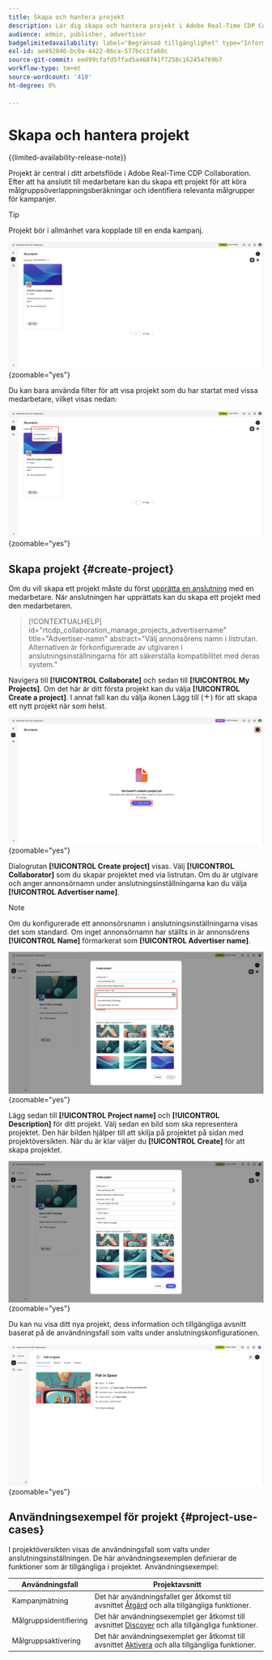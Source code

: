```yaml
---
title: Skapa och hantera projekt
description: Lär dig skapa och hantera projekt i Adobe Real-Time CDP Collaboration
audience: admin, publisher, advertiser
badgelimitedavailability: label="Begränsad tillgänglighet" type="Informative" url="https://helpx.adobe.com/legal/product-descriptions/real-time-customer-data-platform-collaboration.html newtab=true"
exl-id: ae492846-bc0a-4422-86ca-577bcc1fa60c
source-git-commit: eed99cfafd5ffad5a468741f7258c162454769b7
workflow-type: tm+mt
source-wordcount: '410'
ht-degree: 0%

---
```


# Skapa och hantera projekt

{{limited-availability-release-note}}

Projekt är central i ditt arbetsflöde i Adobe Real-Time CDP Collaboration. Efter att ha anslutit till medarbetare kan du skapa ett projekt för att köra målgruppsöverlappningsberäkningar och identifiera relevanta målgrupper för kampanjer.

>[!TIP]
>
>Projekt bör i allmänhet vara kopplade till en enda kampanj.

![Kontrollpanelen Samarbeta visar alla aktuella projekt.](/help/assets/collaborate/manage-view-projects/projects-overview-page.png){zoomable="yes"}

Du kan bara använda filter för att visa projekt som du har startat med vissa medarbetare, vilket visas nedan:

![Filtrerad vy över projekt med en medarbetare.](/help/assets/collaborate/manage-view-projects/filtered-project-view.png){zoomable="yes"}

## Skapa projekt {#create-project}

Om du vill skapa ett projekt måste du först [upprätta en anslutning](/help/guide/connect/establishing-connections.md) med en medarbetare. När anslutningen har upprättats kan du skapa ett projekt med den medarbetaren.

>[!CONTEXTUALHELP]
>id="rtcdp_collaboration_manage_projects_advertisername"
>title="Advertiser-namn"
>abstract="Välj annonsörens namn i listrutan. Alternativen är förkonfigurerade av utgivaren i anslutningsinställningarna för att säkerställa kompatibilitet med deras system."

Navigera till **[!UICONTROL Collaborate]** och sedan till **[!UICONTROL My Projects]**. Om det här är ditt första projekt kan du välja **[!UICONTROL Create a project]**. I annat fall kan du välja ikonen Lägg till (![ikonen Lägg till).](/help/assets/icons/plus.png)) för att skapa ett nytt projekt när som helst.

![Välj plustecken eller Skapa ett projekt för att konfigurera ett nytt projekt.](/help/assets/collaborate/manage-view-projects/create-project.png){zoomable="yes"}

Dialogrutan **[!UICONTROL Create project]** visas. Välj **[!UICONTROL Collaborator]** som du skapar projektet med via listrutan. Om du är utgivare och anger annonsörnamn under anslutningsinställningarna kan du välja **[!UICONTROL Advertiser name]**.

>[!NOTE]
>
> Om du konfigurerade ett annonsörsnamn i anslutningsinställningarna visas det som standard. Om inget annonsörnamn har ställts in är annonsörens **[!UICONTROL Name]** förmarkerat som **[!UICONTROL Advertiser name]**.

![Skapa projektdialogruta med medarbetare markerad och annonsörens namn markerat.](/help/assets/collaborate/manage-view-projects/create-project-advertiser-names.png){zoomable="yes"}

Lägg sedan till **[!UICONTROL Project name]** och **[!UICONTROL Description]** för ditt projekt. Välj sedan en bild som ska representera projektet. Den här bilden hjälper till att skilja på projektet på sidan med projektöversikten. När du är klar väljer du **[!UICONTROL Create]** för att skapa projektet.

![Obligatoriska alternativ för att konfigurera ett nytt projekt](/help/assets/collaborate/manage-view-projects/create-project-required-info.png){zoomable="yes"}

Du kan nu visa ditt nya projekt, dess information och tillgängliga avsnitt baserat på de användningsfall som valts under anslutningskonfigurationen.

![Arbetsytan för projektöversikt.](/help/assets/collaborate/manage-view-projects/project-overview.png){zoomable="yes"}

## Användningsexempel för projekt {#project-use-cases}

I projektöversikten visas de användningsfall som valts under anslutningsinställningen. De här användningsexemplen definierar de funktioner som är tillgängliga i projektet. Användningsexempel:

| Användningsfall | Projektavsnitt |
| --- | --- |
| Kampanjmätning | Det här användningsfallet ger åtkomst till avsnittet [Åtgärd](/help/guide/collaborate/measure.md) och alla tillgängliga funktioner. |
| Målgruppsidentifiering | Det här användningsexemplet ger åtkomst till avsnittet [Discover](/help/guide/collaborate/discover.md) och alla tillgängliga funktioner. |
| Målgruppsaktivering | Det här användningsexemplet ger åtkomst till avsnittet [Aktivera](/help/guide/collaborate/activate.md) och alla tillgängliga funktioner. |
